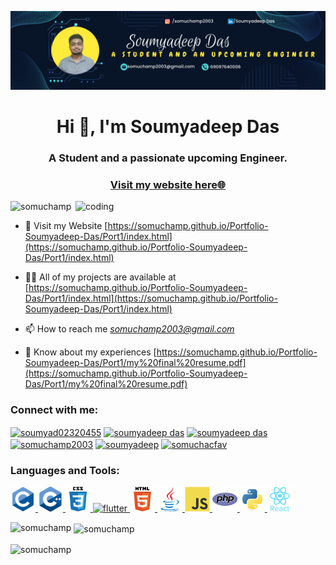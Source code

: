 ![logo](https://github.com/Somuchamp/Somuchamp/blob/main/banner1.png)
<h1 align="center">Hi 👋, I'm Soumyadeep Das</h1>
<h3 align="center">A Student and a passionate upcoming Engineer.</h3>
<h3 align="center"><a href="https://somuchamp.github.io/Portfolio-Soumyadeep-Das/Port1/index.html](https://somuchamp.github.io/Portfolio-Soumyadeep-Das/Port1/index.html">Visit my website here🌐</a></h3>
<img align="right" alt="coding" width="400" src="https://encrypted-tbn0.gstatic.com/images?q=tbn:ANd9GcTIrOCDpVQlw2KFpiitRJUJHN1rDRGRbNTk0Q&s">

<p align="left"> <img src="https://komarev.com/ghpvc/?username=somuchamp&label=Profile%20views&color=0e75b6&style=flat" alt="somuchamp" /> </p>

- 🔭 Visit my Website [https://somuchamp.github.io/Portfolio-Soumyadeep-Das/Port1/index.html](https://somuchamp.github.io/Portfolio-Soumyadeep-Das/Port1/index.html)

- 👨‍💻 All of my projects are available at [https://somuchamp.github.io/Portfolio-Soumyadeep-Das/Port1/index.html](https://somuchamp.github.io/Portfolio-Soumyadeep-Das/Port1/index.html)

- 📫 How to reach me *somuchamp2003@gmail.com*

- 📄 Know about my experiences [https://somuchamp.github.io/Portfolio-Soumyadeep-Das/Port1/my%20final%20resume.pdf](https://somuchamp.github.io/Portfolio-Soumyadeep-Das/Port1/my%20final%20resume.pdf)

<h3 align="left">Connect with me:</h3>
<p align="left">
<a href="https://twitter.com/soumyad02320455" target="blank"><img align="center" src="https://raw.githubusercontent.com/rahuldkjain/github-profile-readme-generator/master/src/images/icons/Social/twitter.svg" alt="soumyad02320455" height="30" width="40" /></a>
<a href="https://www.linkedin.com/in/soumyadeep-das-2a0419252/" target="blank"><img align="center" src="https://raw.githubusercontent.com/rahuldkjain/github-profile-readme-generator/master/src/images/icons/Social/linked-in-alt.svg" alt="soumyadeep das" height="30" width="40" /></a>
<a href="https://fb.com/soumyadeep das" target="blank"><img align="center" src="https://raw.githubusercontent.com/rahuldkjain/github-profile-readme-generator/master/src/images/icons/Social/facebook.svg" alt="soumyadeep das" height="30" width="40" /></a>
<a href="https://instagram.com/somuchamp2003" target="blank"><img align="center" src="https://raw.githubusercontent.com/rahuldkjain/github-profile-readme-generator/master/src/images/icons/Social/instagram.svg" alt="somuchamp2003" height="30" width="40" /></a>
<a href="https://www.codechef.com/users/soumyadeep" target="blank"><img align="center" src="https://cdn.jsdelivr.net/npm/simple-icons@3.1.0/icons/codechef.svg" alt="soumyadeep" height="30" width="40" /></a>
<a href="https://auth.geeksforgeeks.org/user/somuchacfav" target="blank"><img align="center" src="https://raw.githubusercontent.com/rahuldkjain/github-profile-readme-generator/master/src/images/icons/Social/geeks-for-geeks.svg" alt="somuchacfav" height="30" width="40" /></a>
</p>

<h3 align="left">Languages and Tools:</h3>
<p align="left"> <a href="https://www.cprogramming.com/" target="_blank" rel="noreferrer"> <img src="https://raw.githubusercontent.com/devicons/devicon/master/icons/c/c-original.svg" alt="c" width="40" height="40"/> </a> <a href="https://www.w3schools.com/cpp/" target="_blank" rel="noreferrer"> <img src="https://raw.githubusercontent.com/devicons/devicon/master/icons/cplusplus/cplusplus-original.svg" alt="cplusplus" width="40" height="40"/> </a> <a href="https://www.w3schools.com/css/" target="_blank" rel="noreferrer"> <img src="https://raw.githubusercontent.com/devicons/devicon/master/icons/css3/css3-original-wordmark.svg" alt="css3" width="40" height="40"/> </a> <a href="https://flutter.dev" target="_blank" rel="noreferrer"> <img src="https://www.vectorlogo.zone/logos/flutterio/flutterio-icon.svg" alt="flutter" width="40" height="40"/> </a> <a href="https://www.w3.org/html/" target="_blank" rel="noreferrer"> <img src="https://raw.githubusercontent.com/devicons/devicon/master/icons/html5/html5-original-wordmark.svg" alt="html5" width="40" height="40"/> </a> <a href="https://www.java.com" target="_blank" rel="noreferrer"> <img src="https://raw.githubusercontent.com/devicons/devicon/master/icons/java/java-original.svg" alt="java" width="40" height="40"/> </a> <a href="https://developer.mozilla.org/en-US/docs/Web/JavaScript" target="_blank" rel="noreferrer"> <img src="https://raw.githubusercontent.com/devicons/devicon/master/icons/javascript/javascript-original.svg" alt="javascript" width="40" height="40"/> </a> <a href="https://www.php.net" target="_blank" rel="noreferrer"> <img src="https://raw.githubusercontent.com/devicons/devicon/master/icons/php/php-original.svg" alt="php" width="40" height="40"/> </a> <a href="https://www.python.org" target="_blank" rel="noreferrer"> <img src="https://raw.githubusercontent.com/devicons/devicon/master/icons/python/python-original.svg" alt="python" width="40" height="40"/> </a> <a href="https://reactjs.org/" target="_blank" rel="noreferrer"> <img src="https://raw.githubusercontent.com/devicons/devicon/master/icons/react/react-original-wordmark.svg" alt="react" width="40" height="40"/> </a> </p>

<p><img align="left" src="https://github-readme-stats.vercel.app/api/top-langs?username=somuchamp&show_icons=true&locale=en&layout=compact" alt="somuchamp" /></p>

<p>&nbsp;<img align="center" src="https://github-readme-stats.vercel.app/api?username=somuchamp&show_icons=true&locale=en" alt="somuchamp" /></p>

<p><img align="center" src="https://github-readme-streak-stats.herokuapp.com/?user=somuchamp&" alt="somuchamp" /></p>
